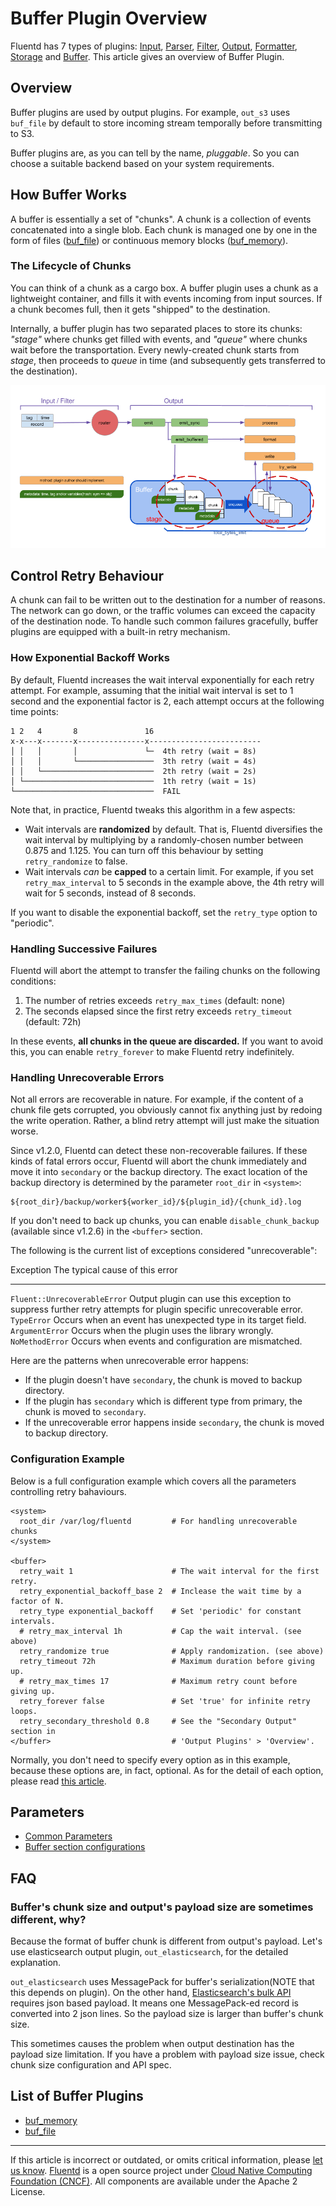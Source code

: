 # Buffer Plugin Overview

Fluentd has 7 types of plugins: [Input](/plugins/input/input-plugin-overview.md),
[Parser](/articles/parser-plugin-overview.md), [Filter](/plugins/filter/filter-plugin-overview.md),
[Output](/plugins/output/output-plugin-overview.md),
[Formatter](/articles/formatter-plugin-overview.md),
[Storage](/articles/storage-plugin-overview.md) and [Buffer](/articles/buffer-plugin-overview.md).
This article gives an overview of Buffer Plugin.


## Overview

Buffer plugins are used by output plugins. For example, `out_s3` uses
`buf_file` by default to store incoming stream temporally before
transmitting to S3.

Buffer plugins are, as you can tell by the name, *pluggable*. So you can
choose a suitable backend based on your system requirements.


## How Buffer Works

A buffer is essentially a set of "chunks". A chunk is a collection of
events concatenated into a single blob. Each chunk is managed one by one
in the form of files ([buf\_file](/articles/buf_file.md)) or continuous memory blocks
([buf\_memory](/articles/buf_memory.md)).


### The Lifecycle of Chunks

You can think of a chunk as a cargo box. A buffer plugin uses a chunk as
a lightweight container, and fills it with events incoming from input
sources. If a chunk becomes full, then it gets "shipped" to the
destination.

Internally, a buffer plugin has two separated places to store its
chunks: *"stage"* where chunks get filled with events, and *"queue"*
where chunks wait before the transportation. Every newly-created chunk
starts from *stage*, then proceeds to *queue* in time (and subsequently
gets transferred to the destination).

<div>

[![](/images/fluentd-v0.14-plugin-api-overview.png)](/images/fluentd-v0.14-plugin-api-overview.png)

</div>


## Control Retry Behaviour

A chunk can fail to be written out to the destination for a number of
reasons. The network can go down, or the traffic volumes can exceed the
capacity of the destination node. To handle such common failures
gracefully, buffer plugins are equipped with a built-in retry mechanism.


### How Exponential Backoff Works

By default, Fluentd increases the wait interval exponentially for each
retry attempt. For example, assuming that the initial wait interval is
set to 1 second and the exponential factor is 2, each attempt occurs at
the following time points:

``` {.CodeRay}
1 2   4       8               16
x-x---x-------x---------------x-------------------------
│ │   │       │               └─  4th retry (wait = 8s)
│ │   │       └─────────────────  3th retry (wait = 4s)
│ │   └─────────────────────────  2th retry (wait = 2s)
│ └─────────────────────────────  1th retry (wait = 1s)
└───────────────────────────────  FAIL
```

Note that, in practice, Fluentd tweaks this algorithm in a few aspects:

-   Wait intervals are **randomized** by default. That is, Fluentd
    diversifies the wait interval by multiplying by a randomly-chosen
    number between 0.875 and 1.125. You can turn off this behaviour by
    setting `retry_randomize` to false.
-   Wait intervals *can* be **capped** to a certain limit. For example,
    if you set `retry_max_interval` to 5 seconds in the example above,
    the 4th retry will wait for 5 seconds, instead of 8 seconds.

If you want to disable the exponential backoff, set the `retry_type`
option to "periodic".


### Handling Successive Failures

Fluentd will abort the attempt to transfer the failing chunks on the
following conditions:

1.  The number of retries exceeds `retry_max_times` (default: none)
2.  The seconds elapsed since the first retry exceeds `retry_timeout`
    (default: 72h)

In these events, **all chunks in the queue are discarded.** If you want
to avoid this, you can enable `retry_forever` to make Fluentd retry
indefinitely.


### Handling Unrecoverable Errors

Not all errors are recoverable in nature. For example, if the content of
a chunk file gets corrupted, you obviously cannot fix anything just by
redoing the write operation. Rather, a blind retry attempt will just
make the situation worse.

Since v1.2.0, Fluentd can detect these non-recoverable failures. If
these kinds of fatal errors occur, Fluentd will abort the chunk
immediately and move it into `secondary` or the backup directory. The
exact location of the backup directory is determined by the parameter
`root_dir` in `<system>`:

``` {.CodeRay}
${root_dir}/backup/worker${worker_id}/${plugin_id}/{chunk_id}.log
```

If you don't need to back up chunks, you can enable
`disable_chunk_backup` (available since v1.2.6) in the `<buffer>`
section.

The following is the current list of exceptions considered
"unrecoverable":

  Exception                      The typical cause of this error
  ------------------------------ ------------------------------------------------------------------------------------------------------------------
  `Fluent::UnrecoverableError`   Output plugin can use this exception to suppress further retry attempts for plugin specific unrecoverable error.
  `TypeError`                    Occurs when an event has unexpected type in its target field.
  `ArgumentError`                Occurs when the plugin uses the library wrongly.
  `NoMethodError`                Occurs when events and configuration are mismatched.

Here are the patterns when unrecoverable error happens:

-   If the plugin doesn't have `secondary`, the chunk is moved to backup
    directory.
-   If the plugin has `secondary` which is different type from primary,
    the chunk is moved to `secondary`.
-   If the unrecoverable error happens inside `secondary`, the chunk is
    moved to backup directory.


### Configuration Example

Below is a full configuration example which covers all the parameters
controlling retry bahaviours.

``` {.CodeRay}
<system>
  root_dir /var/log/fluentd         # For handling unrecoverable chunks
</system>

<buffer>
  retry_wait 1                      # The wait interval for the first retry.
  retry_exponential_backoff_base 2  # Inclease the wait time by a factor of N.
  retry_type exponential_backoff    # Set 'periodic' for constant intervals.
  # retry_max_interval 1h           # Cap the wait interval. (see above)
  retry_randomize true              # Apply randomization. (see above)
  retry_timeout 72h                 # Maximum duration before giving up.
  # retry_max_times 17              # Maximum retry count before giving up.
  retry_forever false               # Set 'true' for infinite retry loops.
  retry_secondary_threshold 0.8     # See the "Secondary Output" section in
</buffer>                           # 'Output Plugins' > 'Overview'.
```

Normally, you don't need to specify every option as in this example,
because these options are, in fact, optional. As for the detail of each
option, please read [this article](/configuration/buffer-section.md/#retries-parameters).


## Parameters

-   [Common Parameters](/configuration/plugin-common-parameters.md)
-   [Buffer section configurations](/configuration/buffer-section.md)


## FAQ


### Buffer's chunk size and output's payload size are sometimes different, why?

Because the format of buffer chunk is different from output's payload.
Let's use elasticsearch output plugin, `out_elasticsearch`, for the
detailed explanation.

`out_elasticsearch` uses MessagePack for buffer's serialization(NOTE
that this depends on plugin). On the other hand, [Elasticsearch's bulk API](https://www.elastic.co/guide/en/elasticsearch/reference/current/docs-bulk.html)
requires json based payload. It means one MessagePack-ed record is
converted into 2 json lines. So the payload size is larger than buffer's
chunk size.

This sometimes causes the problem when output destination has the
payload size limitation. If you have a problem with payload size issue,
check chunk size configuration and API spec.


## List of Buffer Plugins

-   [buf\_memory](/articles/buf_memory.md)
-   [buf\_file](/articles/buf_file.md)


------------------------------------------------------------------------

If this article is incorrect or outdated, or omits critical information, please [let us know](https://github.com/fluent/fluentd-docs/issues?state=open).
[Fluentd](http://www.fluentd.org/) is a open source project under [Cloud Native Computing Foundation (CNCF)](https://cncf.io/). All components are available under the Apache 2 License.
